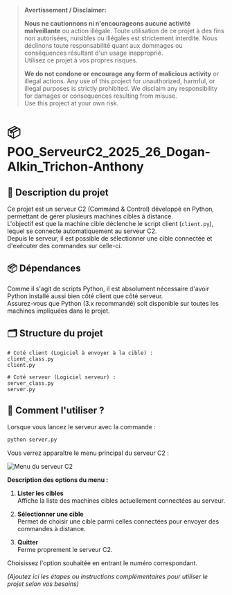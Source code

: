 > **Avertissement / Disclaimer:**
> 
> **Nous ne cautionnons ni n'encourageons aucune activité malveillante** ou action illégale. Toute utilisation de ce projet à des fins non autorisées, nuisibles ou illégales est strictement interdite. Nous déclinons toute responsabilité quant aux dommages ou conséquences résultant d'un usage inapproprié.  
> Utilisez ce projet à vos propres risques.
>  
> **We do not condone or encourage any form of malicious activity** or illegal actions. Any use of this project for unauthorized, harmful, or illegal purposes is strictly prohibited. We disclaim any responsibility for damages or consequences resulting from misuse.  
> Use this project at your own risk.

# 📦 POO_ServeurC2_2025_26_Dogan-Alkin_Trichon-Anthony

## 📝 Description du projet

Ce projet est un serveur C2 (Command & Control) développé en Python, permettant de gérer plusieurs machines cibles à distance.  
L'objectif est que la machine cible déclenche le script client (`client.py`), lequel se connecte automatiquement au serveur C2.  
Depuis le serveur, il est possible de sélectionner une cible connectée et d'exécuter des commandes sur celle-ci.

## 📦 Dépendances

Comme il s'agit de scripts Python, il est absolument nécessaire d'avoir Python installé aussi bien côté client que côté serveur.  
Assurez-vous que Python (3.x recommandé) soit disponible sur toutes les machines impliquées dans le projet.

## 🗂️ Structure du projet

```
# Coté client (Logiciel à envoyer à la cible) :
client_class.py
client.py

# Coté serveur (Logiciel serveur) :
server_class.py
server.py
```

## 🚀 Comment l'utiliser ?

Lorsque vous lancez le serveur avec la commande :

```bash
python server.py
```

Vous verrez apparaître le menu principal du serveur C2 :

![Menu du serveur C2](<img width="542" height="156" alt="image" src="https://github.com/user-attachments/assets/52e42903-9bca-4538-857c-888e06a64c62" />
)

**Description des options du menu :**

1. **Lister les cibles**  
   Affiche la liste des machines cibles actuellement connectées au serveur.

2. **Sélectionner une cible**  
   Permet de choisir une cible parmi celles connectées pour envoyer des commandes à distance.

3. **Quitter**  
   Ferme proprement le serveur C2.

Choisissez l'option souhaitée en entrant le numéro correspondant.

_(Ajoutez ici les étapes ou instructions complémentaires pour utiliser le projet selon vos besoins)_
